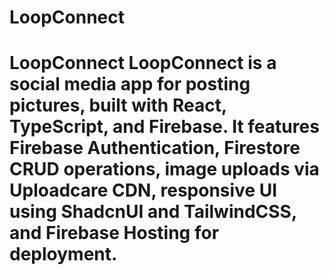 # LoopConnect
# LoopConnect  LoopConnect is a social media app for posting pictures, built with **React**, **TypeScript**, and **Firebase**. It features Firebase Authentication, Firestore CRUD operations, image uploads via Uploadcare CDN, responsive UI using **ShadcnUI** and **TailwindCSS**, and Firebase Hosting for deployment.
